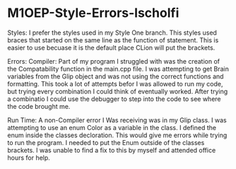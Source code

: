 # M1OEP-Style-Errors-lscholfi

Styles:
  I prefer the styles used in my Style One branch. This styles used braces that started on the same line as the function of statement. This is easier to use becuase it is the default place CLion will put the brackets.
  
  
Errors:
  Compiler:
        Part of my program I struggled with was the creation of the Compatability function in the main.cpp file. I was attempting to get Brain variables from the Glip object and was not using the correct functions and formatting. This took a lot of attempts befor I was allowed to run my code, but trying every combination I could think of eventually worked. After trying a combinatio  I could use the debugger to step into the code to see where the code brought me.
        
 Run Time:
      A non-Compiler error I Was receiving was in my Glip class. I was attempting to use an enum Color as a variable in the class. I defined the enum inside the classes decloration. This would give me errors while trying to run the program. I needed to put the Enum outside of the classes brackets. I was unable to find a fix to this by myself and attended office hours for help.
